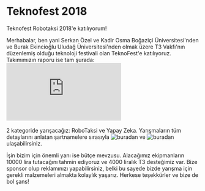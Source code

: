 # Teknofest 2018

Teknofest Robotaksi 2018'e katılıyorum!


Merhabalar, ben yani Serkan Özel ve Kadir Osma Boğaziçi Üniversitesi'nden ve Burak Ekincioğlu Uludağ Üniversitesi'nden olmak üzere T3 Vakfı'nın düzenlemiş olduğu teknoloji festivali olan TeknoFest'e katılıyoruz. Takımımızın raporu ise tam şurada: ![rapor](https://github.com/serkan-ozel-2015400123/Teknofest2018Robotaksi/blob/master/Report.pdf)

2 kategoride yarışacağız: RoboTaksi ve Yapay Zeka. Yarışmaların tüm detaylarını anlatan şartnamelere sırasıyla ![buradan](http://teknofestistanbul.org/tr/teknoloji-yarismalari/robotaksi-yarismasi) ve ![buradan](http://teknofestistanbul.org/tr/teknoloji-yarismalari/yapay-zeka-yarismasi) ulaşabilirsiniz.

İşin bizim için önemli yanı ise bütçe mevzusu. Alacağımız ekipmanların 10000 lira tutacağını tahmin ediyoruz ve 4000 liralık T3 desteğimiz var. Bize sponsor olup reklamınızı yapabilirsiniz, belki bu sayede bizde yarışma için gerekli malzemeleri almakta kolaylık yaşarız. Herkese teşekkürler ve bize de bol şans!
